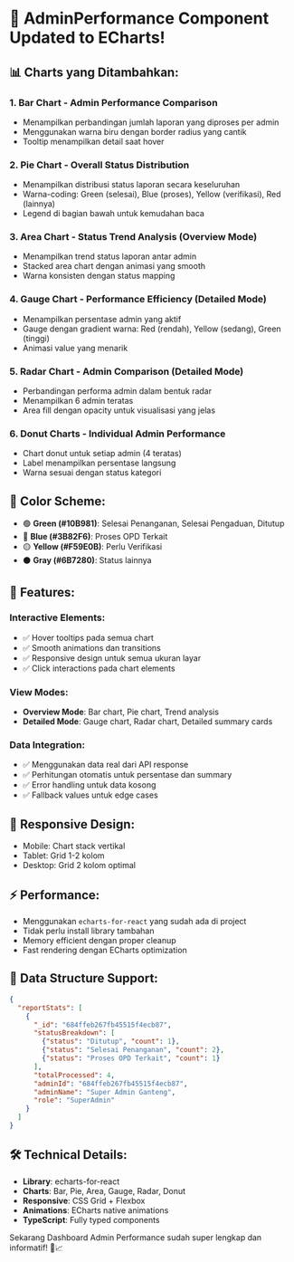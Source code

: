 # 🎉 AdminPerformance Component Updated to ECharts!

## 📊 Charts yang Ditambahkan:

### 1. **Bar Chart** - Admin Performance Comparison
- Menampilkan perbandingan jumlah laporan yang diproses per admin
- Menggunakan warna biru dengan border radius yang cantik
- Tooltip menampilkan detail saat hover

### 2. **Pie Chart** - Overall Status Distribution  
- Menampilkan distribusi status laporan secara keseluruhan
- Warna-coding: Green (selesai), Blue (proses), Yellow (verifikasi), Red (lainnya)
- Legend di bagian bawah untuk kemudahan baca

### 3. **Area Chart** - Status Trend Analysis (Overview Mode)
- Menampilkan trend status laporan antar admin
- Stacked area chart dengan animasi yang smooth
- Warna konsisten dengan status mapping

### 4. **Gauge Chart** - Performance Efficiency (Detailed Mode)
- Menampilkan persentase admin yang aktif
- Gauge dengan gradient warna: Red (rendah), Yellow (sedang), Green (tinggi)
- Animasi value yang menarik

### 5. **Radar Chart** - Admin Comparison (Detailed Mode)
- Perbandingan performa admin dalam bentuk radar
- Menampilkan 6 admin teratas
- Area fill dengan opacity untuk visualisasi yang jelas

### 6. **Donut Charts** - Individual Admin Performance
- Chart donut untuk setiap admin (4 teratas)
- Label menampilkan persentase langsung
- Warna sesuai dengan status kategori

## 🎨 **Color Scheme:**
- 🟢 **Green (#10B981)**: Selesai Penanganan, Selesai Pengaduan, Ditutup
- 🔵 **Blue (#3B82F6)**: Proses OPD Terkait  
- 🟡 **Yellow (#F59E0B)**: Perlu Verifikasi
- ⚫ **Gray (#6B7280)**: Status lainnya

## 🚀 **Features:**

### **Interactive Elements:**
- ✅ Hover tooltips pada semua chart
- ✅ Smooth animations dan transitions
- ✅ Responsive design untuk semua ukuran layar
- ✅ Click interactions pada chart elements

### **View Modes:**
- **Overview Mode**: Bar chart, Pie chart, Trend analysis
- **Detailed Mode**: Gauge chart, Radar chart, Detailed summary cards

### **Data Integration:**
- ✅ Menggunakan data real dari API response
- ✅ Perhitungan otomatis untuk persentase dan summary
- ✅ Error handling untuk data kosong
- ✅ Fallback values untuk edge cases

## 📱 **Responsive Design:**
- Mobile: Chart stack vertikal
- Tablet: Grid 1-2 kolom
- Desktop: Grid 2 kolom optimal

## ⚡ **Performance:**
- Menggunakan `echarts-for-react` yang sudah ada di project
- Tidak perlu install library tambahan
- Memory efficient dengan proper cleanup
- Fast rendering dengan ECharts optimization

## 🎯 **Data Structure Support:**
```json
{
  "reportStats": [
    {
      "_id": "684ffeb267fb45515f4ecb87",
      "statusBreakdown": [
        {"status": "Ditutup", "count": 1},
        {"status": "Selesai Penanganan", "count": 2},
        {"status": "Proses OPD Terkait", "count": 1}
      ],
      "totalProcessed": 4,
      "adminId": "684ffeb267fb45515f4ecb87",
      "adminName": "Super Admin Ganteng", 
      "role": "SuperAdmin"
    }
  ]
}
```

## 🛠️ **Technical Details:**
- **Library**: echarts-for-react
- **Charts**: Bar, Pie, Area, Gauge, Radar, Donut
- **Responsive**: CSS Grid + Flexbox
- **Animations**: ECharts native animations
- **TypeScript**: Fully typed components

Sekarang Dashboard Admin Performance sudah super lengkap dan informatif! 🎉📈
